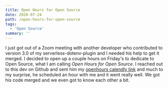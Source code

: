 ```yaml
---
title: Open Hours for Open Source
date: 2020-07-24
path: /open-hours-for-open-source
tags:
  - 'Open Source'
summary: ''
---
```


I just got out of a Zoom meeting with another developer who contributed to version 3.0 of my serverless-dotenv-plugin and I needed his help to get it merged. I decided to open up a couple hours on Friday's to dedicate to Open Source, what I am calling _Open Hours for Open Source_. I reached out to this dev on Github and sent him my [openhours calendly link](https://calendly.com/infrontlabs/openhours) and much to my surprise, he scheduled an hour with me and it went really well. We got his code merged and we even got to know each other a bit.
